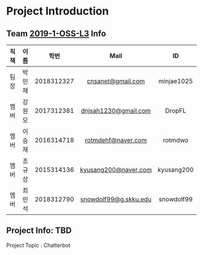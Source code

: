 # Project Introduction

## Team [2019-1-OSS-L3](https://github.com/orgs/19-1-skku-oss/teams/2019-1-oss-l3) Info

|직책|이름|학번|Mail|ID|
|:-:|:-:|:-:|:-:|:-:|
|팀장|박민재|2018312327|cnsanet@gmail.com|minjae1025|
|멤버|강원모|2017312381|dnjsah1230@gmail.com|DropFL|
|멤버|이승재|2016314718|rotmdehf@naver.com|rotmdwo|
|멤버|조규상|2015314136|kyusang200@naver.com|kyusang200|
|멤버|최민석|2018312790|snowdolf99@g.skku.edu|snowdolf99|

## Project Info: TBD

Project Topic : Chatterbot
